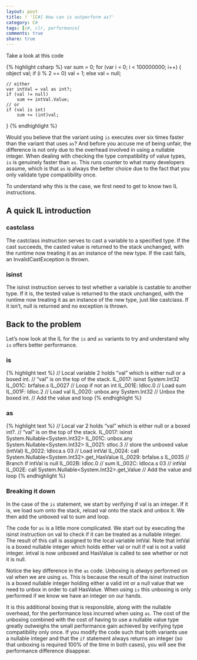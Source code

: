 ```yaml
---
layout: post
title: ! '[C#] How can is outperform as?'
category: C#
tags: [c#, clr, performance]
comments: true
share: true
---
```

Take a look at this code

{% highlight csharp %}
var sum = 0;
for (var i = 0; i < 100000000; i++)
{
	object val;
	if (i % 2 == 0)
		val = 1;
	else
		val = null;

	// either
	var intVal = val as int?;
	if (val != null)
		sum += intVal.Value;
	// or
	if (val is int)
		sum += (int)val;
}
{% endhighlight %}

Would you believe that the variant using `is` executes over six times faster than the variant that uses `as`? And before you accuse me of being unfair, the difference is not only due to the overhead involved in using a nullable integer. When dealing with checking the type compatibility of value types, `is` is genuinely faster than `as`. This runs counter to what many developers assume, which is that `as` is always the better choice due to the fact that you only validate type compatibility once.

To understand why this is the case, we first need to get to know two IL instructions.

## A quick IL introduction

### castclass

The castclass instruction serves to cast a variable to a specified type. If the cast succeeds, the casted value is returned to the stack unchanged, with the runtime now treating it as an instance of the new type. If the cast fails, an InvalidCastException is thrown.

### isinst

The isinst instruction serves to test whether a variable is castable to another type. If it is, the tested value is returned to the stack unchanged, with the runtime now treating it as an instance of the new type, just like castclass. If it isn’t, null is returned and no exception is thrown.

## Back to the problem

Let’s now look at the IL for the `is` and `as` variants to try and understand why `is` offers better performance.

### is

{% highlight text %}
// Local variable 2 holds “val” which is either null or a boxed int.
// “val” is on the top of the stack.
IL_0017:  isinst      System.Int32
IL_001C:  brfalse.s   IL_0027 // Loop if not an int
IL_001E:  ldloc.0     // Load sum
IL_001F:  ldloc.2     // Load val
IL_0020:  unbox.any   System.Int32 // Unbox the boxed int.
// Add the value and loop
{% endhighlight %}

### as

{% highlight text %}
// Local var 2 holds “val” which is either null or a boxed int?.
// “val” is on the top of the stack.
IL_0017:  isinst      System.Nullable<System.Int32>
IL_001C:  unbox.any   System.Nullable<System.Int32>
IL_0021:  stloc.3     // store the unboxed value (intVal)
IL_0022:  ldloca.s    03 // Load intVal
IL_0024:  call        System.Nullable<System.Int32>.get_HasValue
IL_0029:  brfalse.s   IL_0035 // Branch if intVal is null
IL_002B:  ldloc.0     // sum
IL_002C:  ldloca.s    03 // intVal
IL_002E:  call        System.Nullable<System.Int32>.get_Value
// Add the value and loop
{% endhighlight %}

### Breaking it down

In the case of the `is` statement, we start by verifying if val is an integer. If it is, we load sum onto the stack, reload val onto the stack and unbox it. We then add the unboxed val to sum and loop.

The code for `as` is a little more complicated. We start out by executing the isinst instruction on val to check if it can be treated as a nullable integer. The result of this call is assigned to the local variable intVal. Note that intVal is a boxed nullable integer which holds either val or null if val is not a valid integer. intval is now unboxed and HasValue is called to see whether or not it is null.

Notice the key difference in the `as` code. Unboxing is *always* performed on val when we are using `as`. This is because the result of the isinst instruction is a boxed nullable integer holding either a valid int or a null value that we need to unbox in order to call HasValue. When using `is` this unboxing is only performed if we know we have an integer on our hands.

It is this additional boxing that is responsible, along with the nullable overhead, for the performance loss incurred when using `as`. The cost of the unboxing combined with the cost of having to use a nullable value type greatly outweighs the small performance gain achieved by verifying type compatibility only once. If you modify the code such that both variants use a nullable integer and that the `if` statement always returns an integer (so that unboxing is required 100% of the time in both cases), you will see the performance difference disappear.